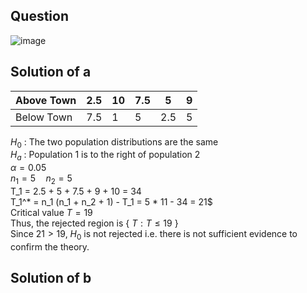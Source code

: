 ## Question

![image](https://github.com/user-attachments/assets/e3467e68-cb6d-43ff-a654-287967c18fde)

## Solution of a

| Above Town | 2.5 | 10  | 7.5 |  5  |  9  |
|------------|-----|-----|-----|-----|-----|
| Below Town | 7.5 |  1  |  5  | 2.5 |  5  |

$H_0$ : The two population distributions are the same  
$H_a$ : Population 1 is to the right of population 2  
$\alpha = 0.05$  
$n_1 = 5 \quad n_2 = 5$  
T_1 = 2.5 + 5 + 7.5 + 9 + 10 = 34  
T_1^* = n_1 (n_1 + n_2 + 1) - T_1 = 5 * 11 - 34 = 21$  
Critical value $T = 19$  
Thus, the rejected region is { $T: T \leq 19$ }  
Since $21 > 19$, $H_0$ is not rejected i.e. there is not sufficient evidence to confirm the theory.

## Solution of b

